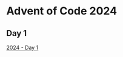 # Advent of Code 2024

## Day 1

[2024 - Day 1](https://adventofcode.com/2024/day/1 "Advent of Code 2024 Day 1")